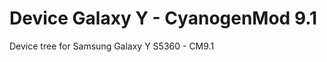 Device Galaxy Y - CyanogenMod 9.1
=====================================

Device tree for Samsung Galaxy Y S5360 - CM9.1

